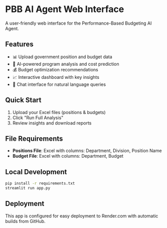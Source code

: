 # PBB AI Agent Web Interface

A user-friendly web interface for the Performance-Based Budgeting AI Agent.

## Features

- 📊 Upload government position and budget data
- 🤖 AI-powered program analysis and cost prediction
- 💰 Budget optimization recommendations
- 📈 Interactive dashboard with key insights
- 💬 Chat interface for natural language queries

## Quick Start

1. Upload your Excel files (positions & budgets)
2. Click "Run Full Analysis" 
3. Review insights and download reports

## File Requirements

- **Positions File**: Excel with columns: Department, Division, Position Name
- **Budget File**: Excel with columns: Department, Budget

## Local Development

```bash
pip install -r requirements.txt
streamlit run app.py
```

## Deployment

This app is configured for easy deployment to Render.com with automatic builds from GitHub.